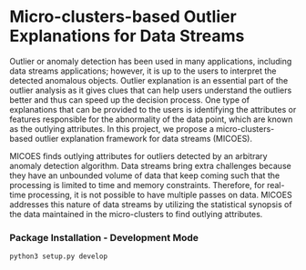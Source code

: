 # Micro-clusters-based Outlier Explanations for Data Streams

Outlier or anomaly detection has been used in many applications, including data streams applications; however, it is up to the users to interpret the detected anomalous objects. Outlier explanation is an essential part of the outlier analysis as it gives clues that can help users understand the outliers better and thus can speed up the decision process. One type of explanations that can be provided to the users is identifying the attributes or features responsible for the abnormality of the data point, which are known as the outlying attributes. In this project, we propose a micro-clusters-based outlier explanation framework for data streams (MICOES).

MICOES finds outlying attributes for outliers detected by an arbitrary anomaly detection algorithm. Data streams bring extra challenges because they have an unbounded volume of data that keep coming such that the processing is limited to time and memory constraints. Therefore, for real-time processing, it is not possible to have multiple passes on data. MICOES addresses this nature of data streams by utilizing the statistical synopsis of the data maintained in the micro-clusters to find outlying attributes.

### Package Installation - Development Mode

`python3 setup.py develop`


